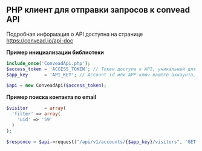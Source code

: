 PHP клиент для отправки запросов к convead API
-------------------

Подробная информация о API доступна на странице https://convead.io/api-doc

**Пример инициализации библиотеки**
```php
include_once('ConveadApi.php');
$access_token = 'ACCESS_TOKEN'; // Токен доступа к API, уникальный для каждого зарегистрированного пользователя Convead
$app_key      = 'API_KEY'; // Account id или APP-ключ вашего аккаунта, можно найти здесь: http://take.ms/Ejv3q

$api = new ConveadApi($access_token);
```

**Пример поиска контакта по email**
```php
$visitor      = array(
  'filter' => array(
    'uid' => '59'
  )
);

$responce = $api->request("/api/v1/accounts/{$app_key}/visitors", 'GET', $visitor);
```
